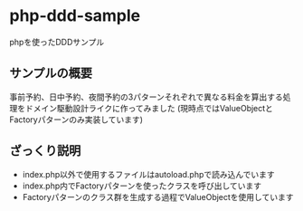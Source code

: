 # php-ddd-sample
phpを使ったDDDサンプル

## サンプルの概要

事前予約、日中予約、夜間予約の3パターンそれぞれで異なる料金を算出する処理をドメイン駆動設計ライクに作ってみました
(現時点ではValueObjectとFactoryパターンのみ実装しています)

## ざっくり説明

- index.php以外で使用するファイルはautoload.phpで読み込んでいます
- index.php内でFactoryパターンを使ったクラスを呼び出しています
- Factoryパターンのクラス群を生成する過程でValueObjectを使用しています

